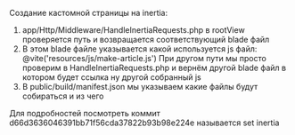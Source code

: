 Cоздание кастомной страницы на inertia:
1. app/Http/Middleware/HandleInertiaRequests.php в rootView проверяется путь и возвращается соответствующий blade файл
2. В этом blade файле указывается какой используется js файл: @vite('resources/js/make-article.js')
При другом пути мы просто проверим в HandleInertiaRequests.php и вернём другой blade файл в котором будет ссылка ну другой 
собранный js
3. В public/build/manifest.json мы указываем какие файлы будут собираться и из чего



Для подробностей посмотреть коммит d66d3636046391bb71f56cda37822b93b98e224e  называется set inertia
